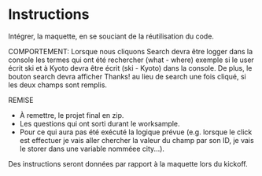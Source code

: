 # Instructions

Intégrer, la maquette, en se souciant de la réutilisation du code.

COMPORTEMENT: 
Lorsque nous cliquons Search devra être logger dans la console les termes qui ont été rechercher (what - where) exemple si le user écrit ski et à Kyoto devra être écrit (ski - Kyoto) dans la console. De plus, le bouton search devra afficher Thanks! au lieu de search une fois cliqué, si les deux champs sont remplis.

REMISE
- À remettre, le projet final en zip.
- Les questions qui ont sorti durant le worksample.
- Pour ce qui aura pas été exécuté la logique prévue (e.g. lorsque le click est effectuer je vais aller chercher la valeur du champ par son ID, je vais le storer dans une variable nomméee city...).

Des instructions seront données par rapport à la maquette lors du kickoff.
